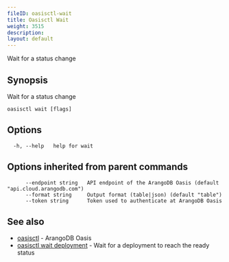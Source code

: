 ```yaml
---
fileID: oasisctl-wait
title: Oasisctl Wait
weight: 3515
description: 
layout: default
---
```

Wait for a status change

## Synopsis

Wait for a status change

```
oasisctl wait [flags]
```

## Options

```
  -h, --help   help for wait
```

## Options inherited from parent commands

```
      --endpoint string   API endpoint of the ArangoDB Oasis (default "api.cloud.arangodb.com")
      --format string     Output format (table|json) (default "table")
      --token string      Token used to authenticate at ArangoDB Oasis
```

## See also

* [oasisctl](../oasisctl-options)	 - ArangoDB Oasis
* [oasisctl wait deployment](oasisctl-wait-deployment)	 - Wait for a deployment to reach the ready status

